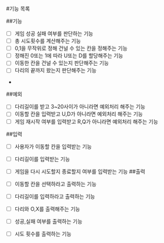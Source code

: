 #기능 목록

##기능
- [ ] 게임 성공 실패 여부를 판단하는 기능
- [ ] 총 시도횟수를 계산해주는 기능
- [ ] 0,1을 무작위로 정해 건널 수 있는 칸을 정해주는 기능
- [ ] 정해진 0또는 1에 따라 U또는 D를 할당해주는 기능
- [ ] 이동한 칸을 건널 수 있는지 판단해주는 기능
- [ ] 다리의 끝까지 왔는지 판단해주는 기능
- 
##예외
- [ ] 다리길이를 받고 3~20사이가 아니라면 예외처리 해주는 기능
- [ ] 이동할 칸을 입력받고 U,D가 아니라면 예외처리 해주는 기능
- [ ] 게임 재시작 여부를 입력받고 R,Q가 아니라면 예외처리 해주는 기능

##입력
- [ ] 사용자가 이동할 칸을 입력받는 기능
- [ ] 다리길이를 입력받는 기능
- [ ] 게임을 다시 시도할지 종료할지 여부를 입력받는 기능
##출력
- [ ] 이동할 칸을 선택하라고 출력하는 기능
- [ ] 다리길이를 입력하라고 출력하는 기능
- [ ] 다리와 O,X를 출력해주는 기능
- [ ] 성공,실패 여부를 출력하는 기능
- [ ] 시도 횟수를 출력하는 기능


